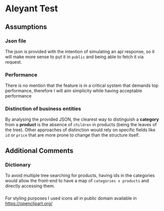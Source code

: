 # Aleyant Test

## Assumptions

### Json file

The json is provided with the intention of simulating an api response, so it will make more sense to put it in `public` and being able to fetch it via request.

### Performance

There is no mention that the feature is in a critical system that demands top performance, therefore I will aim simplicity while having acceptable performance

### Distinction of business entities

By analysing the provided JSON, the clearest way to distinguish a **category** from a **product** is the absence of `children` in products (being the leaves of the tree). Other approaches of distinction would rely on specific fields like `id` or `price` that are more prone to change than the structure itself.

## Additional Comments

### Dictionary

To avoid multiple tree searching for products, having ids in the categories would allow the front-end to have a map of `categories x products` and directly accessing them.

###

For styling purposes I used icons all in public domain available in https://openclipart.org/
